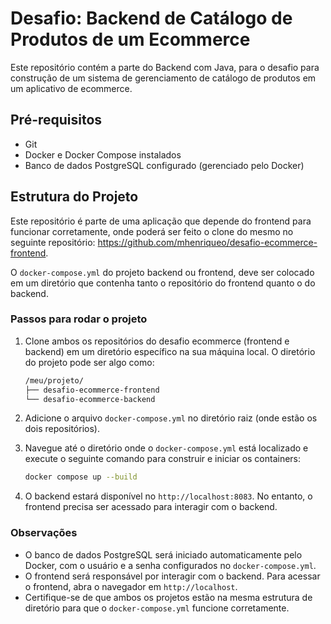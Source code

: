 # Desafio: Backend de Catálogo de Produtos de um Ecommerce

Este repositório contém a parte do Backend com Java, para o desafio para construção de um sistema de gerenciamento de catálogo de produtos em um aplicativo de ecommerce.

## Pré-requisitos

- Git
- Docker e Docker Compose instalados
- Banco de dados PostgreSQL configurado (gerenciado pelo Docker)

## Estrutura do Projeto

Este repositório é parte de uma aplicação que depende do frontend para funcionar corretamente, onde poderá ser feito o clone do mesmo no seguinte repositório: https://github.com/mhenriqueo/desafio-ecommerce-frontend. 

O `docker-compose.yml` do projeto backend ou frontend, deve ser colocado em um diretório que contenha tanto o repositório do frontend quanto o do backend.

### Passos para rodar o projeto

1. Clone ambos os repositórios do desafio ecommerce (frontend e backend) em um diretório específico na sua máquina local. O diretório do projeto pode ser algo como:

    ```bash
    /meu/projeto/
    ├── desafio-ecommerce-frontend
    └── desafio-ecommerce-backend
    ```

2. Adicione o arquivo `docker-compose.yml` no diretório raiz (onde estão os dois repositórios).

3. Navegue até o diretório onde o `docker-compose.yml` está localizado e execute o seguinte comando para construir e iniciar os containers:

    ```bash
    docker compose up --build
    ```

4. O backend estará disponível no `http://localhost:8083`. No entanto, o frontend precisa ser acessado para interagir com o backend.

### Observações

- O banco de dados PostgreSQL será iniciado automaticamente pelo Docker, com o usuário e a senha configurados no `docker-compose.yml`.
- O frontend será responsável por interagir com o backend. Para acessar o frontend, abra o navegador em `http://localhost`.
- Certifique-se de que ambos os projetos estão na mesma estrutura de diretório para que o `docker-compose.yml` funcione corretamente.

